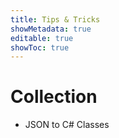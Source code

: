 ```yaml
---
title: Tips & Tricks
showMetadata: true
editable: true
showToc: true
---
```


# Collection
- JSON to C# Classes